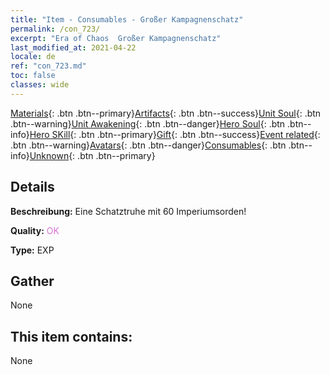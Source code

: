 ```yaml
---
title: "Item - Consumables - Großer Kampagnenschatz"
permalink: /con_723/
excerpt: "Era of Chaos  Großer Kampagnenschatz"
last_modified_at: 2021-04-22
locale: de
ref: "con_723.md"
toc: false
classes: wide
---
```

 [Materials](/ItemsDE/){: .btn .btn--primary}[Artifacts](/ItemsDE/Artifacts/){: .btn .btn--success}[Unit Soul](/ItemsDE/UnitSoul/){: .btn .btn--warning}[Unit Awakening](/ItemsDE/UnitAwakening/){: .btn .btn--danger}[Hero Soul](/ItemsDE/HeroSoul/){: .btn .btn--info}[Hero SKill](/ItemsDE/HeroSkill/){: .btn .btn--primary}[Gift](/ItemsDE/Gift/){: .btn .btn--success}[Event related](/ItemsDE/Events/){: .btn .btn--warning}[Avatars](/ItemsDE/Avatars/){: .btn .btn--danger}[Consumables](/ItemsDE/Consumables/){: .btn .btn--info}[Unknown](/ItemsDE/Unknown/){: .btn .btn--primary}

## Details
 **Beschreibung:** Eine Schatztruhe mit 60 Imperiumsorden!

 **Quality:** <span style="color: #DA70D6">OK</span>

 **Type:** EXP

## Gather

  None

## This item contains:

  None

